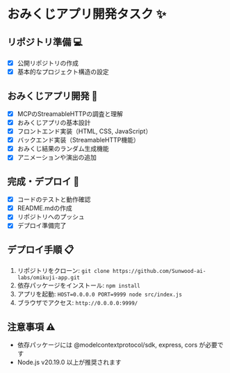 # おみくじアプリ開発タスク ✨

## リポジトリ準備 💻
- [x] 公開リポジトリの作成
- [x] 基本的なプロジェクト構造の設定

## おみくじアプリ開発 🎯
- [x] MCPのStreamableHTTPの調査と理解
- [x] おみくじアプリの基本設計
- [x] フロントエンド実装（HTML, CSS, JavaScript）
- [x] バックエンド実装（StreamableHTTP機能）
- [x] おみくじ結果のランダム生成機能
- [x] アニメーションや演出の追加

## 完成・デプロイ 🚀
- [x] コードのテストと動作確認
- [x] README.mdの作成
- [x] リポジトリへのプッシュ
- [x] デプロイ準備完了

## デプロイ手順 📋
1. リポジトリをクローン: `git clone https://github.com/Sunwood-ai-labs/omikuji-app.git`
2. 依存パッケージをインストール: `npm install`
3. アプリを起動: `HOST=0.0.0.0 PORT=9999 node src/index.js`
4. ブラウザでアクセス: `http://0.0.0.0:9999/`

## 注意事項 ⚠️
- 依存パッケージには @modelcontextprotocol/sdk, express, cors が必要です
- Node.js v20.19.0 以上が推奨されます
